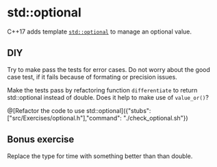 # std::optional
C++17 adds template [`std::optional`](http://en.cppreference.com/w/cpp/utility/optional) to manage an optional value.

## DIY
Try to make pass the tests for error cases. Do not worry about the good case test,
if it fails because of formating or precision issues.

Make the tests pass by refactoring function `differentiate` to return std::optional<double> instead of double.
Does it help to make use of `value_or()`?

@[Refactor the code to use std::optional]({"stubs": ["src/Exercises/optional.h"],"command": "./check_optional.sh"})

## Bonus exercise
Replace the type for time with something better than than double.
